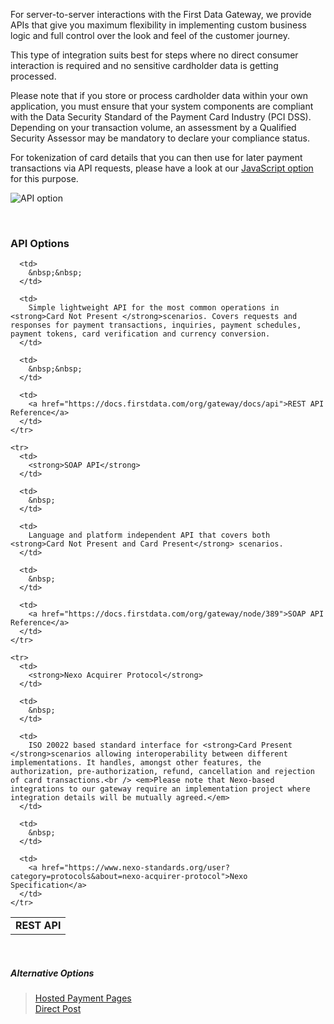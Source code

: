 For server-to-server interactions with the First Data Gateway, we provide APIs that give you&nbsp;<span><span><span><span><span><span><span><span>maximum </span></span></span></span><span><span><span><span>flexibility in implementing custom business logic and full control over the look and feel of the customer journey.</span></span></span></span></span></span></span></span>

<span><span><span><span><span><span><span><span>This type of integration suits best f</span></span></span></span></span></span></span></span>or&nbsp;steps where no direct consumer interaction is required and no sensitive cardholder data is getting processed.

Please note that if you store or process cardholder data within your own application, you must ensure that your system components are compliant with the Data Security Standard of the Payment Card Industry (PCI DSS). Depending on your transaction volume, an assessment by a Qualified Security Assessor may be mandatory to declare your compliance status.

For tokenization of&nbsp;card details that you can then use for later payment transactions via&nbsp;API requests,&nbsp;please have a look at our [JavaScript option][1] for this purpose.

<img alt="API option" data-align="center" data-entity-type="file" data-entity-uuid="cf386602-83ec-4212-8839-67408ae1f79d" src="/files/API-option.png" /> 

&nbsp;

### API Options

<table>
  <tbody>
    <tr>
      <td>
        <strong>REST API</strong>
      </td>
      
      <td>
        &nbsp;&nbsp;
      </td>
      
      <td>
        Simple lightweight API for the most common operations in <strong>Card Not Present </strong>scenarios. Covers requests and responses for payment transactions, inquiries, payment schedules, payment tokens, card verification and currency conversion.
      </td>
      
      <td>
        &nbsp;&nbsp;
      </td>
      
      <td>
        <a href="https://docs.firstdata.com/org/gateway/docs/api">REST API Reference</a>
      </td>
    </tr>
    
    <tr>
      <td>
        <strong>SOAP API</strong>
      </td>
      
      <td>
        &nbsp;
      </td>
      
      <td>
        Language and platform independent API that covers both <strong>Card Not Present and Card Present</strong> scenarios.
      </td>
      
      <td>
        &nbsp;
      </td>
      
      <td>
        <a href="https://docs.firstdata.com/org/gateway/node/389">SOAP API Reference</a>
      </td>
    </tr>
    
    <tr>
      <td>
        <strong>Nexo Acquirer Protocol</strong>
      </td>
      
      <td>
        &nbsp;
      </td>
      
      <td>
        ISO 20022 based standard interface for <strong>Card Present </strong>scenarios allowing interoperability between different implementations. It handles, amongst other features, the authorization, pre-authorization, refund, cancellation and rejection of card transactions.<br /> <em>Please note that Nexo-based integrations to our gateway require an implementation project where integration details will be mutually agreed.</em>
      </td>
      
      <td>
        &nbsp;
      </td>
      
      <td>
        <a href="https://www.nexo-standards.org/user?category=protocols&about=nexo-acquirer-protocol">Nexo Specification</a>
      </td>
    </tr>
  </tbody>
</table>

&nbsp;

##### Alternative Options

> [Hosted Payment Pages][2]  
> [Direct Post][3]

&nbsp;

 [1]: https://docs.firstdata.com/org/gateway/node/1040
 [2]: https://docs.firstdata.com/org/gateway/node/316
 [3]: https://docs.firstdata.com/org/gateway/node/350
